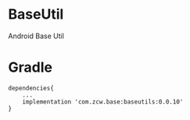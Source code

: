 # BaseUtil
Android Base Util

# Gradle
```
dependencies{
    ...
    implementation 'com.zcw.base:baseutils:0.0.10'
}

```
